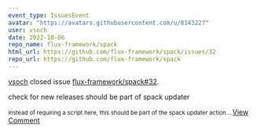 ```yaml
---
event_type: IssuesEvent
avatar: "https://avatars.githubusercontent.com/u/814322?"
user: vsoch
date: 2022-10-06
repo_name: flux-framework/spack
html_url: https://github.com/flux-framework/spack/issues/32
repo_url: https://github.com/flux-framework/spack
---
```


<a href='https://github.com/vsoch' target='_blank'>vsoch</a> closed issue <a href='https://github.com/flux-framework/spack/issues/32' target='_blank'>flux-framework/spack#32</a>.

<p>check for new releases should be part of spack updater</p><small>instead of requiring a script here, this should be part of the spack updater action....</small><a href='https://github.com/flux-framework/spack/issues/32' target='_blank'>View Comment</a>